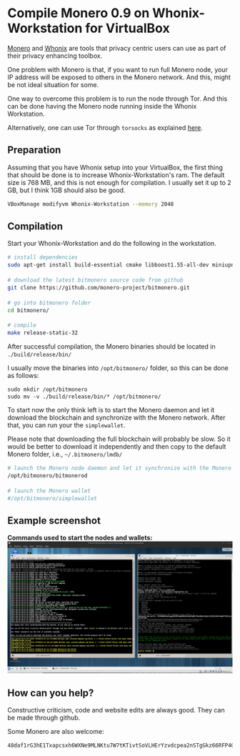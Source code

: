 # Compile Monero 0.9 on Whonix-Workstation for VirtualBox
[Monero](https://getmonero.org/) and [Whonix](https://www.whonix.org/) are tools
that privacy centric users can use as part of their privacy enhancing toolbox.

One problem with Monero is that, if you want to run full Monero node, your
IP address will be exposed to others in the Monero network. And this, might be not
ideal situation for some.

One way to overcome this problem is to run the node through Tor. And this can be done having the Monero node running inside the Whonix Workstation.

Alternatively, one can use Tor through `torsocks` as explained [here](https://github.com/monero-project/bitmonero#using-tor).

## Preparation
 Assuming that you have Whonix setup into your VirtualBox, the first thing that
 should be done is to increase Whonix-Workstation's ram. The default size
 is 768 MB, and this is not enough for compilation. I usually set it up to 2 GB, but I think 1GB should also be good.

 ```bash
 VBoxManage modifyvm Whonix-Workstation --memory 2048
 ```

## Compilation
Start your Whonix-Workstation and do the following in the workstation.

```bash
# install dependencies
sudo apt-get install build-essential cmake libboost1.55-all-dev miniupnpc  libunbound-dev graphviz doxygen liblmdb-dev libssl-dev pkg-config

# download the latest bitmonero source code from github
git clone https://github.com/monero-project/bitmonero.git

# go into bitmonero folder
cd bitmonero/

# compile
make release-static-32
```

After successful compilation, the Monero binaries should be located in `./build/release/bin/`

I usually move the binaries into `/opt/bitmonero/` folder, so this can be done
as follows:
```
sudo mkdir /opt/bitmonero
sudo mv -v ./build/release/bin/* /opt/bitmonero/
```

To start now the only think left is to start the Monero daemon and let it
download the blockchain and synchronize with the Monero network. After that,
you can run your the `simplewallet`.

Please note that downloading the full blockchain will probably be slow. So it would be better to download it independently
and then copy to the default Monero folder, i.e., `~/.bitmonero/lmdb/`

```bash
# launch the Monero node daemon and let it synchronize with the Monero network
/opt/bitmonero/bitmonerod

# launch the Monero wallet
#/opt/bitmonero/simplewallet
```

## Example screenshot

**Commands used to start the nodes and wallets:**
![Before](https://raw.githubusercontent.com/moneroexamples/compile-monero-whonix/master/img/whonix_monero.jpg)

## How can you help?

Constructive criticism, code and website edits are always good. They can be made through github.

Some Monero are also welcome:
```
48daf1rG3hE1Txapcsxh6WXNe9MLNKtu7W7tKTivtSoVLHErYzvdcpea2nSTgGkz66RFP4GKVAsTV14v6G3oddBTHfxP6tU
```    
